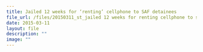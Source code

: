 ```yaml
---
title: Jailed 12 weeks for ‘renting’ cellphone to SAF detainees
file_url: /files/20150311_st_jailed 12 weeks for renting cellphone to saf detainees.pdf
date: 2015-03-11
layout: file
description: ""
image: ""
---
```

